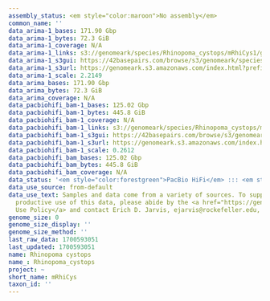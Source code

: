 ```yaml
---
assembly_status: <em style="color:maroon">No assembly</em>
common_name: ''
data_arima-1_bases: 171.90 Gbp
data_arima-1_bytes: 72.3 GiB
data_arima-1_coverage: N/A
data_arima-1_links: s3://genomeark/species/Rhinopoma_cystops/mRhiCys1/genomic_data/arima/<br>
data_arima-1_s3gui: https://42basepairs.com/browse/s3/genomeark/species/Rhinopoma_cystops/mRhiCys1/genomic_data/arima/
data_arima-1_s3url: https://genomeark.s3.amazonaws.com/index.html?prefix=species/Rhinopoma_cystops/mRhiCys1/genomic_data/arima/
data_arima-1_scale: 2.2149
data_arima_bases: 171.90 Gbp
data_arima_bytes: 72.3 GiB
data_arima_coverage: N/A
data_pacbiohifi_bam-1_bases: 125.02 Gbp
data_pacbiohifi_bam-1_bytes: 445.8 GiB
data_pacbiohifi_bam-1_coverage: N/A
data_pacbiohifi_bam-1_links: s3://genomeark/species/Rhinopoma_cystops/mRhiCys1/genomic_data/pacbio_hifi/<br>
data_pacbiohifi_bam-1_s3gui: https://42basepairs.com/browse/s3/genomeark/species/Rhinopoma_cystops/mRhiCys1/genomic_data/pacbio_hifi/
data_pacbiohifi_bam-1_s3url: https://genomeark.s3.amazonaws.com/index.html?prefix=species/Rhinopoma_cystops/mRhiCys1/genomic_data/pacbio_hifi/
data_pacbiohifi_bam-1_scale: 0.2612
data_pacbiohifi_bam_bases: 125.02 Gbp
data_pacbiohifi_bam_bytes: 445.8 GiB
data_pacbiohifi_bam_coverage: N/A
data_status: '<em style="color:forestgreen">PacBio HiFi</em> ::: <em style="color:forestgreen">Arima</em>'
data_use_source: from-default
data_use_text: Samples and data come from a variety of sources. To support fair and
  productive use of this data, please abide by the <a href="https://genome10k.soe.ucsc.edu/data-use-policies/">Data
  Use Policy</a> and contact Erich D. Jarvis, ejarvis@rockefeller.edu, with any questions.
genome_size: 0
genome_size_display: ''
genome_size_method: ''
last_raw_data: 1700593051
last_updated: 1700593051
name: Rhinopoma cystops
name_: Rhinopoma_cystops
project: ~
short_name: mRhiCys
taxon_id: ''
---
```

